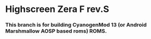 # Highscreen Zera F rev.S
### This branch is for building CyanogenMod 13 (or Android Marshmallow AOSP based roms) ROMS.
